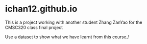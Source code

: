 # ichan12.github.io

This is a project working with another student Zhang ZanYao for the CMSC320 class final project

Use a dataset to show what we have learnt from this course./ 
